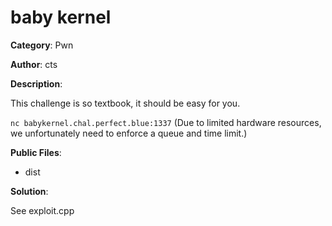# baby kernel

**Category**: Pwn

**Author**: cts

**Description**:

This challenge is so textbook, it should be easy for you.

`nc babykernel.chal.perfect.blue:1337` (Due to limited hardware resources, we unfortunately need to enforce a queue and time limit.)

**Public Files**:
 * dist

**Solution**:

See exploit.cpp

